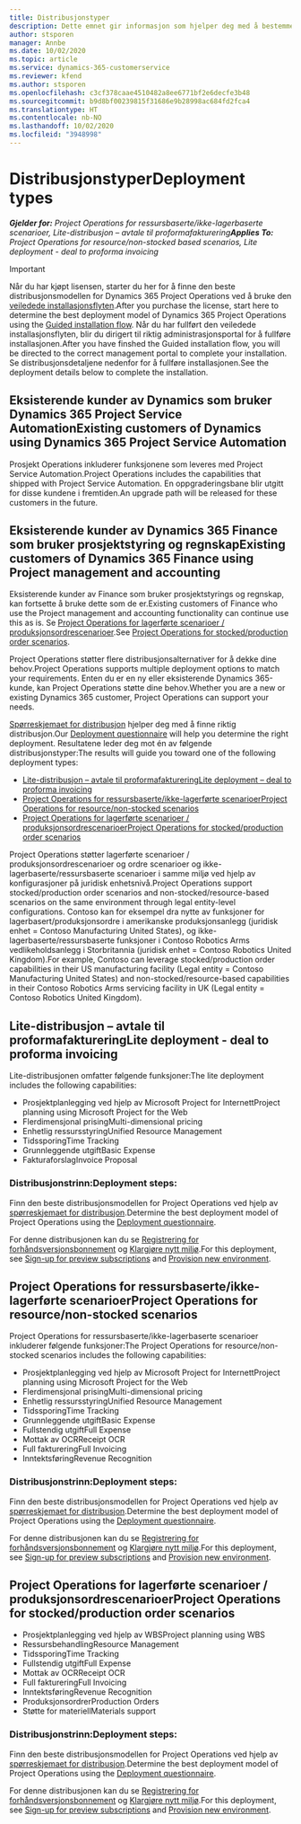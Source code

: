 ```yaml
---
title: Distribusjonstyper
description: Dette emnet gir informasjon som hjelper deg med å bestemme riktig distribusjonstype for prosjektoperasjoner for firmaet ditt.
author: stsporen
manager: Annbe
ms.date: 10/02/2020
ms.topic: article
ms.service: dynamics-365-customerservice
ms.reviewer: kfend
ms.author: stsporen
ms.openlocfilehash: c3cf378caae4510482a8ee6771bf2e6decfe3b48
ms.sourcegitcommit: b9d8bf00239815f31686e9b28998ac684fd2fca4
ms.translationtype: HT
ms.contentlocale: nb-NO
ms.lasthandoff: 10/02/2020
ms.locfileid: "3948998"
---
```

# <a name="deployment-types"></a><span data-ttu-id="2b767-103">Distribusjonstyper</span><span class="sxs-lookup"><span data-stu-id="2b767-103">Deployment types</span></span>

<span data-ttu-id="2b767-104">_**Gjelder for:** Project Operations for ressursbaserte/ikke-lagerbaserte scenarioer, Lite-distribusjon – avtale til proformafakturering_</span><span class="sxs-lookup"><span data-stu-id="2b767-104">_**Applies To:** Project Operations for resource/non-stocked based scenarios, Lite deployment - deal to proforma invoicing_</span></span>

> [!IMPORTANT]
> <span data-ttu-id="2b767-105">Når du har kjøpt lisensen, starter du her for å finne den beste distribusjonsmodellen for Dynamics 365 Project Operations ved å bruke den [veiledede installasjonsflyten](https://aka.ms/provisionprojectoperations).</span><span class="sxs-lookup"><span data-stu-id="2b767-105">After you purchase the license, start here to determine the best deployment model of Dynamics 365 Project Operations using the [Guided installation flow](https://aka.ms/provisionprojectoperations).</span></span>
> <span data-ttu-id="2b767-106">Når du har fullført den veiledede installasjonsflyten, blir du dirigert til riktig administrasjonsportal for å fullføre installasjonen.</span><span class="sxs-lookup"><span data-stu-id="2b767-106">After you have finshed the Guided installation flow, you will be directed to the correct management portal to complete your installation.</span></span> <span data-ttu-id="2b767-107">Se distribusjonsdetaljene nedenfor for å fullføre installasjonen.</span><span class="sxs-lookup"><span data-stu-id="2b767-107">See the deployment details below to complete the installation.</span></span>


## <a name="existing-customers-of-dynamics-using-dynamics-365-project-service-automation"></a><span data-ttu-id="2b767-108">Eksisterende kunder av Dynamics som bruker Dynamics 365 Project Service Automation</span><span class="sxs-lookup"><span data-stu-id="2b767-108">Existing customers of Dynamics using Dynamics 365 Project Service Automation</span></span>
<span data-ttu-id="2b767-109">Prosjekt Operations inkluderer funksjonene som leveres med Project Service Automation.</span><span class="sxs-lookup"><span data-stu-id="2b767-109">Project Operations includes the capabilities that shipped with Project Service Automation.</span></span> <span data-ttu-id="2b767-110">En oppgraderingsbane blir utgitt for disse kundene i fremtiden.</span><span class="sxs-lookup"><span data-stu-id="2b767-110">An upgrade path will be released for these customers in the future.</span></span>

## <a name="existing-customers-of-dynamics-365-finance-using-project-management-and-accounting"></a><span data-ttu-id="2b767-111">Eksisterende kunder av Dynamics 365 Finance som bruker prosjektstyring og regnskap</span><span class="sxs-lookup"><span data-stu-id="2b767-111">Existing customers of Dynamics 365 Finance using Project management and accounting</span></span> 

<span data-ttu-id="2b767-112">Eksisterende kunder av Finance som bruker prosjektstyrings og regnskap, kan fortsette å bruke dette som de er.</span><span class="sxs-lookup"><span data-stu-id="2b767-112">Existing customers of Finance who use the Project management and accounting functionality can continue use this as is.</span></span> <span data-ttu-id="2b767-113">Se [Project Operations for lagerførte scenarioer / produksjonsordrescenarioer](#pma).</span><span class="sxs-lookup"><span data-stu-id="2b767-113">See [Project Operations for stocked/production order scenarios](#pma).</span></span>

<span data-ttu-id="2b767-114">Project Operations støtter flere distribusjonsalternativer for å dekke dine behov.</span><span class="sxs-lookup"><span data-stu-id="2b767-114">Project Operations supports multiple deployment options to match your requirements.</span></span> <span data-ttu-id="2b767-115">Enten du er en ny eller eksisterende Dynamics 365-kunde, kan Project Operations støtte dine behov.</span><span class="sxs-lookup"><span data-stu-id="2b767-115">Whether you are a new or existing Dynamics 365 customer, Project Operations can support your needs.</span></span>

<span data-ttu-id="2b767-116">[Spørreskjemaet for distribusjon](https://aka.ms/provisionprojectoperations) hjelper deg med å finne riktig distribusjon.</span><span class="sxs-lookup"><span data-stu-id="2b767-116">Our [Deployment questionnaire](https://aka.ms/provisionprojectoperations) will help you determine the right deployment.</span></span> <span data-ttu-id="2b767-117">Resultatene leder deg mot én av følgende distribusjonstyper:</span><span class="sxs-lookup"><span data-stu-id="2b767-117">The results will guide you toward one of the following deployment types:</span></span>

- [<span data-ttu-id="2b767-118">Lite-distribusjon – avtale til proformafakturering</span><span class="sxs-lookup"><span data-stu-id="2b767-118">Lite deployment – deal to proforma invoicing</span></span>](#lite)
- [<span data-ttu-id="2b767-119">Project Operations for ressursbaserte/ikke-lagerførte scenarioer</span><span class="sxs-lookup"><span data-stu-id="2b767-119">Project Operations for resource/non-stocked scenarios</span></span>](#integrated)
- [<span data-ttu-id="2b767-120">Project Operations for lagerførte scenarioer / produksjonsordrescenarioer</span><span class="sxs-lookup"><span data-stu-id="2b767-120">Project Operations for stocked/production order scenarios</span></span>](#pma)

<span data-ttu-id="2b767-121">Project Operations støtter lagerførte scenarioer / produksjonsordrescenarioer og ordre scenarioer og ikke-lagerbaserte/ressursbaserte scenarioer i samme miljø ved hjelp av konfigurasjoner på juridisk enhetsnivå.</span><span class="sxs-lookup"><span data-stu-id="2b767-121">Project Operations support stocked/production order scenarios and non-stocked/resource-based scenarios on the same environment through legal entity-level configurations.</span></span> <span data-ttu-id="2b767-122">Contoso kan for eksempel dra nytte av funksjoner for lagerbasert/produksjonsordre i amerikanske produksjonsanlegg (juridisk enhet = Contoso Manufacturing United States), og ikke-lagerbaserte/ressursbaserte funksjoner i Contoso Robotics Arms vedlikeholdsanlegg i Storbritannia (juridisk enhet = Contoso Robotics United Kingdom).</span><span class="sxs-lookup"><span data-stu-id="2b767-122">For example, Contoso can leverage stocked/production order capabilities in their US manufacturing facility (Legal entity = Contoso Manufacturing United States) and non-stocked/resource-based capabilities in their Contoso Robotics Arms servicing facility in UK (Legal entity = Contoso Robotics United Kingdom).</span></span>

## <a name="a-namelitelite-deployment---deal-to-proforma-invoicing"></a><span data-ttu-id="2b767-123"><a name="lite"><a/>Lite-distribusjon – avtale til proformafakturering</span><span class="sxs-lookup"><span data-stu-id="2b767-123"><a name="lite"><a/>Lite deployment - deal to proforma invoicing</span></span>
<span data-ttu-id="2b767-124">Lite-distribusjonen omfatter følgende funksjoner:</span><span class="sxs-lookup"><span data-stu-id="2b767-124">The lite deployment includes the following capabilities:</span></span>

- <span data-ttu-id="2b767-125">Prosjektplanlegging ved hjelp av Microsoft Project for Internett</span><span class="sxs-lookup"><span data-stu-id="2b767-125">Project planning using Microsoft Project for the Web</span></span>
- <span data-ttu-id="2b767-126">Flerdimensjonal prising</span><span class="sxs-lookup"><span data-stu-id="2b767-126">Multi-dimensional pricing</span></span>
- <span data-ttu-id="2b767-127">Enhetlig ressursstyring</span><span class="sxs-lookup"><span data-stu-id="2b767-127">Unified Resource Management</span></span>
- <span data-ttu-id="2b767-128">Tidssporing</span><span class="sxs-lookup"><span data-stu-id="2b767-128">Time Tracking</span></span>
- <span data-ttu-id="2b767-129">Grunnleggende utgift</span><span class="sxs-lookup"><span data-stu-id="2b767-129">Basic Expense</span></span>
- <span data-ttu-id="2b767-130">Fakturaforslag</span><span class="sxs-lookup"><span data-stu-id="2b767-130">Invoice Proposal</span></span>

### <a name="deployment-steps"></a><span data-ttu-id="2b767-131">Distribusjonstrinn:</span><span class="sxs-lookup"><span data-stu-id="2b767-131">Deployment steps:</span></span>
<span data-ttu-id="2b767-132">Finn den beste distribusjonsmodellen for Project Operations ved hjelp av [spørreskjemaet for distribusjon](https://aka.ms/provisionprojectoperations).</span><span class="sxs-lookup"><span data-stu-id="2b767-132">Determine the best deployment model of Project Operations using the [Deployment questionnaire](https://aka.ms/provisionprojectoperations).</span></span>

<span data-ttu-id="2b767-133">For denne distribusjonen kan du se [Registrering for forhåndsversjonsbonnement](lite-preview-subscription-sign-up.md) og [Klargjøre nytt miljø](lite-deployment.md).</span><span class="sxs-lookup"><span data-stu-id="2b767-133">For this deployment, see [Sign-up for preview subscriptions](lite-preview-subscription-sign-up.md) and [Provision new environment](lite-deployment.md).</span></span> 


## <a name="a-nameintegratedproject-operations-for-resourcenon-stocked-scenarios"></a><span data-ttu-id="2b767-134"><a name="integrated"><a/>Project Operations for ressursbaserte/ikke-lagerførte scenarioer</span><span class="sxs-lookup"><span data-stu-id="2b767-134"><a name="integrated"><a/>Project Operations for resource/non-stocked scenarios</span></span>
<span data-ttu-id="2b767-135">Project Operations for ressursbaserte/ikke-lagerbaserte scenarioer inkluderer følgende funksjoner:</span><span class="sxs-lookup"><span data-stu-id="2b767-135">The Project Operations for resource/non-stocked scenarios includes the following capabilities:</span></span>
  
- <span data-ttu-id="2b767-136">Prosjektplanlegging ved hjelp av Microsoft Project for Internett</span><span class="sxs-lookup"><span data-stu-id="2b767-136">Project planning using Microsoft Project for the Web</span></span>
- <span data-ttu-id="2b767-137">Flerdimensjonal prising</span><span class="sxs-lookup"><span data-stu-id="2b767-137">Multi-dimensional pricing</span></span>
- <span data-ttu-id="2b767-138">Enhetlig ressursstyring</span><span class="sxs-lookup"><span data-stu-id="2b767-138">Unified Resource Management</span></span>
- <span data-ttu-id="2b767-139">Tidssporing</span><span class="sxs-lookup"><span data-stu-id="2b767-139">Time Tracking</span></span>
- <span data-ttu-id="2b767-140">Grunnleggende utgift</span><span class="sxs-lookup"><span data-stu-id="2b767-140">Basic Expense</span></span>
- <span data-ttu-id="2b767-141">Fullstendig utgift</span><span class="sxs-lookup"><span data-stu-id="2b767-141">Full Expense</span></span>
- <span data-ttu-id="2b767-142">Mottak av OCR</span><span class="sxs-lookup"><span data-stu-id="2b767-142">Receipt OCR</span></span>
- <span data-ttu-id="2b767-143">Full fakturering</span><span class="sxs-lookup"><span data-stu-id="2b767-143">Full Invoicing</span></span>
- <span data-ttu-id="2b767-144">Inntektsføring</span><span class="sxs-lookup"><span data-stu-id="2b767-144">Revenue Recognition</span></span>

### <a name="deployment-steps"></a><span data-ttu-id="2b767-145">Distribusjonstrinn:</span><span class="sxs-lookup"><span data-stu-id="2b767-145">Deployment steps:</span></span>
<span data-ttu-id="2b767-146">Finn den beste distribusjonsmodellen for Project Operations ved hjelp av [spørreskjemaet for distribusjon](https://aka.ms/provisionprojectoperations).</span><span class="sxs-lookup"><span data-stu-id="2b767-146">Determine the best deployment model of Project Operations using the [Deployment questionnaire](https://aka.ms/provisionprojectoperations).</span></span>

<span data-ttu-id="2b767-147">For denne distribusjonen kan du se [Registrering for forhåndsversjonsbonnement](resource-sign-up-preview-subscription.md) og [Klargjøre nytt miljø](resource-provision-new-environment.md).</span><span class="sxs-lookup"><span data-stu-id="2b767-147">For this deployment, see [Sign-up for preview subscriptions](resource-sign-up-preview-subscription.md) and [Provision new environment](resource-provision-new-environment.md).</span></span> 


## <a name="project-operations-for-stockedproduction-order-scenarios"></a><a name="pma"></a><span data-ttu-id="2b767-148">Project Operations for lagerførte scenarioer / produksjonsordrescenarioer</span><span class="sxs-lookup"><span data-stu-id="2b767-148">Project Operations for stocked/production order scenarios</span></span>

- <span data-ttu-id="2b767-149">Prosjektplanlegging ved hjelp av WBS</span><span class="sxs-lookup"><span data-stu-id="2b767-149">Project planning using WBS</span></span>
- <span data-ttu-id="2b767-150">Ressursbehandling</span><span class="sxs-lookup"><span data-stu-id="2b767-150">Resource Management</span></span>
- <span data-ttu-id="2b767-151">Tidssporing</span><span class="sxs-lookup"><span data-stu-id="2b767-151">Time Tracking</span></span>
- <span data-ttu-id="2b767-152">Fullstendig utgift</span><span class="sxs-lookup"><span data-stu-id="2b767-152">Full Expense</span></span>
- <span data-ttu-id="2b767-153">Mottak av OCR</span><span class="sxs-lookup"><span data-stu-id="2b767-153">Receipt OCR</span></span>
- <span data-ttu-id="2b767-154">Full fakturering</span><span class="sxs-lookup"><span data-stu-id="2b767-154">Full Invoicing</span></span>
- <span data-ttu-id="2b767-155">Inntektsføring</span><span class="sxs-lookup"><span data-stu-id="2b767-155">Revenue Recognition</span></span>
- <span data-ttu-id="2b767-156">Produksjonsordrer</span><span class="sxs-lookup"><span data-stu-id="2b767-156">Production Orders</span></span>
- <span data-ttu-id="2b767-157">Støtte for materiell</span><span class="sxs-lookup"><span data-stu-id="2b767-157">Materials support</span></span>

### <a name="deployment-steps"></a><span data-ttu-id="2b767-158">Distribusjonstrinn:</span><span class="sxs-lookup"><span data-stu-id="2b767-158">Deployment steps:</span></span>
<span data-ttu-id="2b767-159">Finn den beste distribusjonsmodellen for Project Operations ved hjelp av [spørreskjemaet for distribusjon](https://aka.ms/provisionprojectoperations).</span><span class="sxs-lookup"><span data-stu-id="2b767-159">Determine the best deployment model of Project Operations using the [Deployment questionnaire](https://aka.ms/provisionprojectoperations).</span></span>

<span data-ttu-id="2b767-160">For denne distribusjonen kan du se [Registrering for forhåndsversjonsbonnement](https://docs.microsoft.com/dynamics365/fin-ops-core/dev-itpro/dev-tools/sign-up-preview-subscription?toc=/dynamics365/finance/toc.json) og [Klargjøre nytt miljø](https://docs.microsoft.com/dynamics365/fin-ops-core/dev-itpro/deployment/deploy-demo-environment?toc=/dynamics365/finance/toc.json).</span><span class="sxs-lookup"><span data-stu-id="2b767-160">For this deployment, see [Sign-up for preview subscriptions](https://docs.microsoft.com/dynamics365/fin-ops-core/dev-itpro/dev-tools/sign-up-preview-subscription?toc=/dynamics365/finance/toc.json) and [Provision new environment](https://docs.microsoft.com/dynamics365/fin-ops-core/dev-itpro/deployment/deploy-demo-environment?toc=/dynamics365/finance/toc.json).</span></span> 




